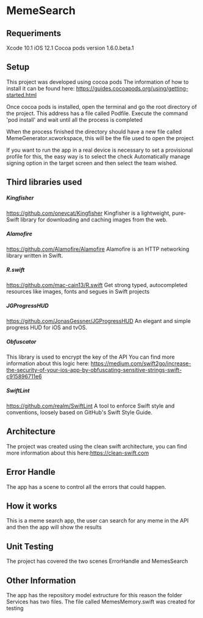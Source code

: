 # MemeSearch

## Requeriments
Xcode 10.1
iOS 12.1
Cocoa pods version 1.6.0.beta.1


## Setup
This project was developed using cocoa pods
The information of how to install it can be found here: https://guides.cocoapods.org/using/getting-started.html

Once cocoa pods is installed, open the terminal and go the root directory of the project. This address has a file called Podfile. Execute the command 'pod install' and wait until all the process is completed

When the process finished the directory should have a new file called MemeGenerator.xcworkspace, this will be the file used to open the project

If you want to run the app in a real device is necessary to set a provisional profile for this, the easy way is to select the check Automatically manage signing option in the target screen and then select the team wished.


## Third libraries used
##### Kingfisher
https://github.com/onevcat/Kingfisher
Kingfisher is a lightweight, pure-Swift library for downloading and caching images from the web.

##### Alamofire
https://github.com/Alamofire/Alamofire
Alamofire is an HTTP networking library written in Swift.

##### R.swift
https://github.com/mac-cain13/R.swift
Get strong typed, autocompleted resources like images, fonts and segues in Swift projects

##### JGProgressHUD
https://github.com/JonasGessner/JGProgressHUD
An elegant and simple progress HUD for iOS and tvOS.

##### Obfuscator
This library is used to encrypt the key of the API
You can find more information about this logic here: https://medium.com/swift2go/increase-the-security-of-your-ios-app-by-obfuscating-sensitive-strings-swift-c915896711e6

##### SwiftLint
https://github.com/realm/SwiftLint
A tool to enforce Swift style and conventions, loosely based on GitHub's Swift Style Guide.

## Architecture
The project was created using the clean swift architecture, you can find more information about this here:https://clean-swift.com

## Error Handle
The app has a scene to control all the errors that could happen.

## How it works
This is a meme search app, the user can search for any meme in the API and then the app will show the results

## Unit Testing
The project has covered the two scenes ErrorHandle and MemesSearch

## Other Information
The app has the repository model extructure for this reason the folder Services has two files.
The file called MemesMemory.swift was created for testing






